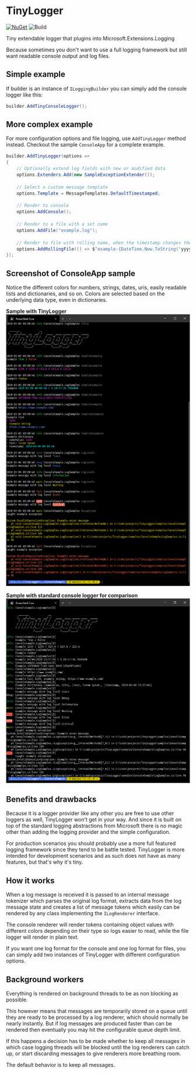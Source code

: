 # TinyLogger

[![NuGet](https://img.shields.io/nuget/v/TinyLogger.svg?maxAge=259200)](https://www.nuget.org/packages/TinyLogger/)
![Build](https://github.com/steamcore/TinyLogger/workflows/Build/badge.svg)

Tiny extendable logger that plugins into Microsoft.Extensions.Logging

Because sometimes you don't want to use a full logging framework but still want readable console output
and log files.

## Simple example

If builder is an instance of `ILoggingBuilder` you can simply add the console logger like this:

```csharp
builder.AddTinyConsoleLogger();
```

## More complex example

For more configuration options and file logging, use `AddTinyLogger` method instead. Checkout the sample
`ConsoleApp` for a complete example.

```csharp
builder.AddTinyLogger(options =>
{
	// Optionally extend log fields with new or modified data
	options.Extenders.Add(new SampleExceptionExtender());

	// Select a custom message template
	options.Template = MessageTemplates.DefaultTimestamped;

	// Render to console
	options.AddConsole();

	// Render to a file with a set name
	options.AddFile("example.log");

	// Render to file with rolling name, when the timestamp changes the file changes
	options.AddRollingFile(() => $"example-{DateTime.Now.ToString("yyyyMMdd-HHmm")}.log");
});
```

## Screenshot of ConsoleApp sample

Notice the different colors for numbers, strings, dates, uris, easily readable lists and dictionaries,
and so on. Colors are selected based on the underlying data type, even in dictionaries.

**Sample with TinyLogger**
![Screenshot of sample output with TinyLogger](https://raw.githubusercontent.com/steamcore/TinyLogger/4af5e6190a9fd563be7f3b5be9efecfb8efd3d7e/screenshots/tinylogger-screenshot-20200309-after.png "Screenshot of sample output with TinyLogger")

**Sample with standard console logger for comparison**
![Screenshot of sample output with standard console logger](https://raw.githubusercontent.com/steamcore/TinyLogger/4af5e6190a9fd563be7f3b5be9efecfb8efd3d7e/screenshots/tinylogger-screenshot-20200309-before.png "Screenshot of sample output with standard console logger")

## Benefits and drawbacks

Because it is a logger provider like any other you are free to use other loggers as well, TinyLogger won't
get in your way. And since it is built on top of the standard logging abstractions from Microsoft there is
no magic other than adding the logging provider and the simple configuration.

For production scenarios you should probably use a more full featured logging framework since they tend to
be battle tested. TinyLogger is more intended for development scenarios and as such does not have as many
features, but that's why it's tiny.

## How it works

When a log message is received it is passed to an internal message tokenizer which parses the original
log format, extracts data from the log message state and creates a list of message tokens which easily
can be rendered by any class implementing the `ILogRenderer` interface.

The console renderer will render tokens containing object values with different colors depending on their
type so logs easier to read, while the file logger will render in plain text.

If you want one log format for the console and one log format for files, you can simply add two instances
of TinyLogger with different configuration options.

## Background workers

Everything is rendered on background threads to be as non blocking as possible.

This however means that messages are temporarily stored on a queue until they are ready to be processed
by a log renderer, which should normally be nearly instantly. But if log messages are produced faster than
can be rendered then eventually you may hit the configurable queue depth limit.

If this happens a decision has to be made whether to keep all messages in which case logging threads will
be blocked until the log renderers can catch up, or start discarding messages to give renderers more
breathing room.

The default behavior is to keep all messages.
